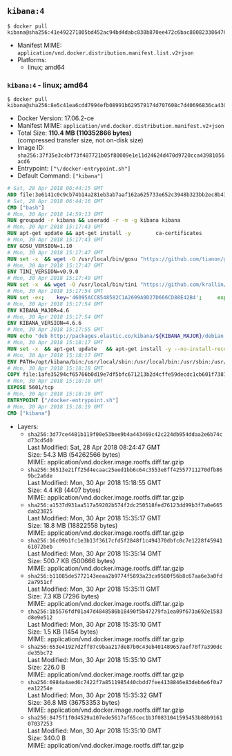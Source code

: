## `kibana:4`

```console
$ docker pull kibana@sha256:41e492271805bd452ac94bd4dabc838b870ee472c6bac88082338647662d7efa
```

-	Manifest MIME: `application/vnd.docker.distribution.manifest.list.v2+json`
-	Platforms:
	-	linux; amd64

### `kibana:4` - linux; amd64

```console
$ docker pull kibana@sha256:8e5c41ea6cdd7994efb08991b629579174d707608c7d40696836ca430b12b6d4
```

-	Docker Version: 17.06.2-ce
-	Manifest MIME: `application/vnd.docker.distribution.manifest.v2+json`
-	Total Size: **110.4 MB (110352866 bytes)**  
	(compressed transfer size, not on-disk size)
-	Image ID: `sha256:37f35e3c4bf73f487721b05f80009e1e11d24624d470d9720cca43981056acd6`
-	Entrypoint: `["\/docker-entrypoint.sh"]`
-	Default Command: `["kibana"]`

```dockerfile
# Sat, 28 Apr 2018 06:44:15 GMT
ADD file:3e6141c0c9cb74b14a281eb3ab7aaf162a625733e652c3948b323bb2ec8b4343 in / 
# Sat, 28 Apr 2018 06:44:16 GMT
CMD ["bash"]
# Mon, 30 Apr 2018 14:59:13 GMT
RUN groupadd -r kibana && useradd -r -m -g kibana kibana
# Mon, 30 Apr 2018 15:17:43 GMT
RUN apt-get update && apt-get install -y 		ca-certificates 		wget 		libfontconfig 		libfreetype6 	--no-install-recommends && rm -rf /var/lib/apt/lists/*
# Mon, 30 Apr 2018 15:17:43 GMT
ENV GOSU_VERSION=1.10
# Mon, 30 Apr 2018 15:17:47 GMT
RUN set -x 	&& wget -O /usr/local/bin/gosu "https://github.com/tianon/gosu/releases/download/$GOSU_VERSION/gosu-$(dpkg --print-architecture)" 	&& wget -O /usr/local/bin/gosu.asc "https://github.com/tianon/gosu/releases/download/$GOSU_VERSION/gosu-$(dpkg --print-architecture).asc" 	&& export GNUPGHOME="$(mktemp -d)" 	&& gpg --keyserver ha.pool.sks-keyservers.net --recv-keys B42F6819007F00F88E364FD4036A9C25BF357DD4 	&& gpg --batch --verify /usr/local/bin/gosu.asc /usr/local/bin/gosu 	&& rm -rf "$GNUPGHOME" /usr/local/bin/gosu.asc 	&& chmod +x /usr/local/bin/gosu 	&& gosu nobody true
# Mon, 30 Apr 2018 15:17:47 GMT
ENV TINI_VERSION=v0.9.0
# Mon, 30 Apr 2018 15:17:49 GMT
RUN set -x 	&& wget -O /usr/local/bin/tini "https://github.com/krallin/tini/releases/download/$TINI_VERSION/tini" 	&& wget -O /usr/local/bin/tini.asc "https://github.com/krallin/tini/releases/download/$TINI_VERSION/tini.asc" 	&& export GNUPGHOME="$(mktemp -d)" 	&& gpg --keyserver ha.pool.sks-keyservers.net --recv-keys 6380DC428747F6C393FEACA59A84159D7001A4E5 	&& gpg --batch --verify /usr/local/bin/tini.asc /usr/local/bin/tini 	&& rm -rf "$GNUPGHOME" /usr/local/bin/tini.asc 	&& chmod +x /usr/local/bin/tini 	&& tini -h
# Mon, 30 Apr 2018 15:17:54 GMT
RUN set -ex; 	key='46095ACC8548582C1A2699A9D27D666CD88E42B4'; 	export GNUPGHOME="$(mktemp -d)"; 	gpg --keyserver ha.pool.sks-keyservers.net --recv-keys "$key"; 	gpg --export "$key" > /etc/apt/trusted.gpg.d/elastic.gpg; 	rm -rf "$GNUPGHOME"; 	apt-key list
# Mon, 30 Apr 2018 15:17:54 GMT
ENV KIBANA_MAJOR=4.6
# Mon, 30 Apr 2018 15:17:54 GMT
ENV KIBANA_VERSION=4.6.6
# Mon, 30 Apr 2018 15:17:55 GMT
RUN echo "deb http://packages.elastic.co/kibana/${KIBANA_MAJOR}/debian stable main" > /etc/apt/sources.list.d/kibana.list
# Mon, 30 Apr 2018 15:18:17 GMT
RUN set -x 	&& apt-get update 	&& apt-get install -y --no-install-recommends kibana=$KIBANA_VERSION 	&& chown -R kibana:kibana /opt/kibana 	&& rm -rf /var/lib/apt/lists/* 		&& sed -ri "s!^(\#\s*)?(elasticsearch\.url:).*!\2 'http://elasticsearch:9200'!" /opt/kibana/config/kibana.yml 	&& grep -q 'elasticsearch:9200' /opt/kibana/config/kibana.yml
# Mon, 30 Apr 2018 15:18:17 GMT
ENV PATH=/opt/kibana/bin:/usr/local/sbin:/usr/local/bin:/usr/sbin:/usr/bin:/sbin:/bin
# Mon, 30 Apr 2018 15:18:18 GMT
COPY file:1afe35294cf65766b0d19e7df5bfc671213b2d4cffe59decdc1cb601f7387d43 in / 
# Mon, 30 Apr 2018 15:18:18 GMT
EXPOSE 5601/tcp
# Mon, 30 Apr 2018 15:18:18 GMT
ENTRYPOINT ["/docker-entrypoint.sh"]
# Mon, 30 Apr 2018 15:18:19 GMT
CMD ["kibana"]
```

-	Layers:
	-	`sha256:3d77ce4481b119f00e53bee9b4a443469c42c224db954ddaa2e6b74cd73cd5d0`  
		Last Modified: Sat, 28 Apr 2018 08:24:47 GMT  
		Size: 54.3 MB (54262566 bytes)  
		MIME: application/vnd.docker.image.rootfs.diff.tar.gzip
	-	`sha256:36513e21ff25d4ecaac25eed1bb6c64c3553e8ff42557711270dfb869bc2a6de`  
		Last Modified: Mon, 30 Apr 2018 15:18:55 GMT  
		Size: 4.4 KB (4407 bytes)  
		MIME: application/vnd.docker.image.rootfs.diff.tar.gzip
	-	`sha256:a1537d931aa517a59202b574f2dc250518fed76123dd99b3f7a0e665dab23825`  
		Last Modified: Mon, 30 Apr 2018 15:35:17 GMT  
		Size: 18.8 MB (18822558 bytes)  
		MIME: application/vnd.docker.image.rootfs.diff.tar.gzip
	-	`sha256:16c09b1fc1e3b13f3617cfd5f2848f1c494370dbfc0c7e1228f4594161072beb`  
		Last Modified: Mon, 30 Apr 2018 15:35:14 GMT  
		Size: 500.7 KB (500666 bytes)  
		MIME: application/vnd.docker.image.rootfs.diff.tar.gzip
	-	`sha256:b11085de5772143eeaa2b9774f5893a23ca9580f56b8c67aa6e3a0fd2a7951cf`  
		Last Modified: Mon, 30 Apr 2018 15:35:11 GMT  
		Size: 7.3 KB (7296 bytes)  
		MIME: application/vnd.docker.image.rootfs.diff.tar.gzip
	-	`sha256:1b5576fdf01a47d4848586b18490f5b47279fa1ea09f673a692e1583d8e9e512`  
		Last Modified: Mon, 30 Apr 2018 15:35:10 GMT  
		Size: 1.5 KB (1454 bytes)  
		MIME: application/vnd.docker.image.rootfs.diff.tar.gzip
	-	`sha256:653e41927d2ff87c9baa217de87b0c43eb401489657aef70f7a390dcde35bc72`  
		Last Modified: Mon, 30 Apr 2018 15:35:10 GMT  
		Size: 226.0 B  
		MIME: application/vnd.docker.image.rootfs.diff.tar.gzip
	-	`sha256:6984a4aed6c7422f7a8511985440cbdd7fee4138846e83deb6e6f0a7ea12254e`  
		Last Modified: Mon, 30 Apr 2018 15:35:32 GMT  
		Size: 36.8 MB (36753353 bytes)  
		MIME: application/vnd.docker.image.rootfs.diff.tar.gzip
	-	`sha256:8475f1f0d4529a107ede5617af65cec1b3f0831041595453b88b916107037253`  
		Last Modified: Mon, 30 Apr 2018 15:35:10 GMT  
		Size: 340.0 B  
		MIME: application/vnd.docker.image.rootfs.diff.tar.gzip
